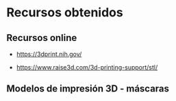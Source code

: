 # Recursos obtenidos

## Recursos online

- https://3dprint.nih.gov/

- https://www.raise3d.com/3d-printing-support/stl/

## Modelos de impresión 3D - máscaras
